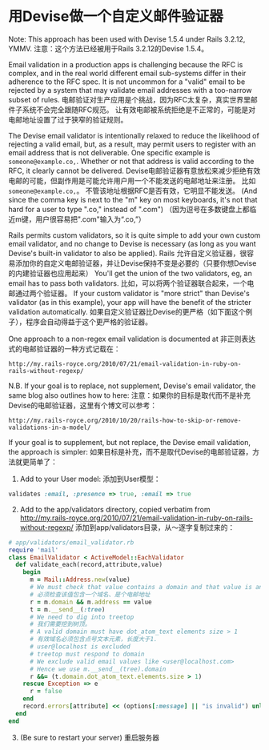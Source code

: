 # 用Devise做一个自定义邮件验证器

Note: This approach has been used with Devise 1.5.4 under Rails 3.2.12, YMMV.
注意：这个方法已经被用于Rails 3.2.12的Devise 1.5.4。

Email validation in a production apps is challenging because the RFC is complex, and in the real world different email sub-systems differ in their adherence to the RFC spec.
It is not uncommon for a "valid" email to be rejected by a system that may validate email addresses with a too-narrow subset of rules.
电邮验证对生产应用是个挑战，因为RFC太复杂，真实世界里邮件子系统不会完全跟随RFC规范。
让有效电邮被系统拒绝是不正常的，可能是对电邮地址设置了过于狭窄的验证规则。

The Devise email validator is intentionally relaxed to reduce the likelihood of rejecting a valid email, but, as a result, may permit users to register with an email address that is not deliverable.
One specific example is `someone@example.co,`.
Whether or not that address is valid according to the RFC, it clearly cannot be delivered.
Devise电邮验证器有意放松来减少拒绝有效电邮的可能，但副作用是可能允许用户用一个不能发送的电邮地址来注册。
比如`someone@example.co,`。
不管该地址根据RFC是否有效，它明显不能发送。
(And since the comma key is next to the "m" key on most keyboards, it's not that hard for a user to type ".co," instead of ".com")
（因为逗号在多数键盘上都临近m键，用户很容易把".com"输入为“.co,”）

Rails permits custom validators, so it is quite simple to add your own custom email validator, and no change to Devise is necessary (as long as you want Devise's built-in validator to also be applied).
Rails 允许自定义验证器，很容易添加你的自定义电邮验证器，并让Devise保持不变是必要的（只要你想Devise的内建验证器也应用起来）
You'll get the union of the two validators, eg, an email has to pass both validators.
比如，可以将两个验证器联合起来，一个电邮通过两个验证器。
If your custom validator is "more strict" than Devise's validator (as in this example), your app will have the benefit of the stricter validation automatically.
如果自定义验证器比Devise的更严格（如下面这个例子），程序会自动得益于这个更严格的验证器。

One approach to a non-regex email validation is documented at 
非正则表达式的电邮验证器的一种方式记载在：

    http://my.rails-royce.org/2010/07/21/email-validation-in-ruby-on-rails-without-regexp/

N.B. If your goal is to replace, not supplement, Devise's email validator, the same blog also outlines how to here:
注意：如果你的目标是取代而不是补充Devise的电邮验证器，这里有个博文可以参考：

    http://my.rails-royce.org/2010/10/20/rails-how-to-skip-or-remove-validations-in-a-model/

If your goal is to supplement, but not replace, the Devise email validation, the approach is simpler:
如果目标是补充，而不是取代Devise的电邮验证器，方法就更简单了：

1) Add to your User model:
添加到User模型：

```ruby
validates :email, :presence => true, :email => true
```

2) Add to the app/validators directory, copied verbatim from http://my.rails-royce.org/2010/07/21/email-validation-in-ruby-on-rails-without-regexp/
添加到app/validators目录，从～逐字复制过来的：

```ruby
# app/validators/email_validator.rb
require 'mail'
class EmailValidator < ActiveModel::EachValidator
  def validate_each(record,attribute,value)
    begin
      m = Mail::Address.new(value)
      # We must check that value contains a domain and that value is an email address
      # 必须检查该值包含一个域名、是个电邮地址
      r = m.domain && m.address == value
      t = m.__send__(:tree)
      # We need to dig into treetop
      # 我们需要挖到树顶。
      # A valid domain must have dot_atom_text elements size > 1
      # 有效域名必须包含点号文本元素，长度大于1.
      # user@localhost is excluded
      # treetop must respond to domain
      # We exclude valid email values like <user@localhost.com>
      # Hence we use m.__send__(tree).domain
      r &&= (t.domain.dot_atom_text.elements.size > 1)
    rescue Exception => e   
      r = false
    end
    record.errors[attribute] << (options[:message] || "is invalid") unless r
  end
end
```

3. (Be sure to restart your server)
重启服务器


